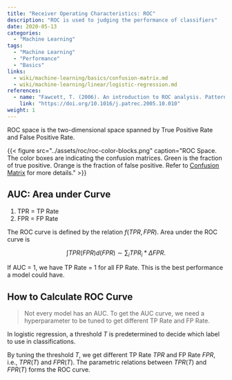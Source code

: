 ```yaml
---
title: "Receiver Operating Characteristics: ROC"
description: "ROC is used to judging the performance of classifiers"
date: 2020-05-13
categories:
  - "Machine Learning"
tags:
  - "Machine Learning"
  - "Performance"
  - "Basics"
links:
  - wiki/machine-learning/basics/confusion-matrix.md
  - wiki/machine-learning/linear/logistic-regression.md
references:
  - name: "Fawcett, T. (2006). An introduction to ROC analysis. Pattern Recognition Letters, 27(8), 861–874."
    link: "https://doi.org/10.1016/j.patrec.2005.10.010"
weight: 1
---
```


ROC space is the two-dimensional space spanned by True Positive Rate and False Positive Rate.

{{< figure src="../assets/roc/roc-color-blocks.png" caption="ROC Space. The color boxes are indicating the confusion matrices. Green is the fraction of true positive. Orange is the fraction of false positive. Refer to [Confusion Matrix](/wiki/machine-learning/basics/confusion-matrix/) for more details." >}}


## AUC: Area under Curve

1. TPR = TP Rate
2. FPR = FP Rate

The ROC curve is defined by the relation $f(TPR, FPR)$. Area under the ROC curve is

$$
\int TPR(FPR) d(FPR) \sim \sum_i TPR_i *\Delta FPR.
$$

If AUC = 1, we have TP Rate = 1 for all FP Rate. This is the best performance a model could have.

## How to Calculate ROC Curve

> Not every model has an AUC. To get the AUC curve, we need a hyperparameter to be tuned to get different TP Rate and FP Rate.

In logistic regression, a threshold $T$ is predetermined to decide which label to use in classifications.

By tuning the threshold $T$, we get different TP Rate $TPR$ and FP Rate $FPR$, i.e., $TPR(T)$ and $FPR(T)$. The parametric relations between $TPR(T)$ and $FPR(T)$ forms the ROC curve.
